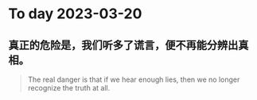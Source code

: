 
# To day 2023-03-20


## 真正的危险是，我们听多了谎言，便不再能分辨出真相。
> The real danger is that if we hear enough lies, then we no longer recognize the truth at all.

    